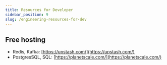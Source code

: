 ```yaml
---
title: Resources for Developer
sidebar_position: 9
slug: /engineering-resources-for-dev
---
```




## Free hosting

- Redis, Kafka: [https://upstash.com/](https://upstash.com/)
- PostgresSQL, SQL: [https://planetscale.com/](https://planetscale.com/)
